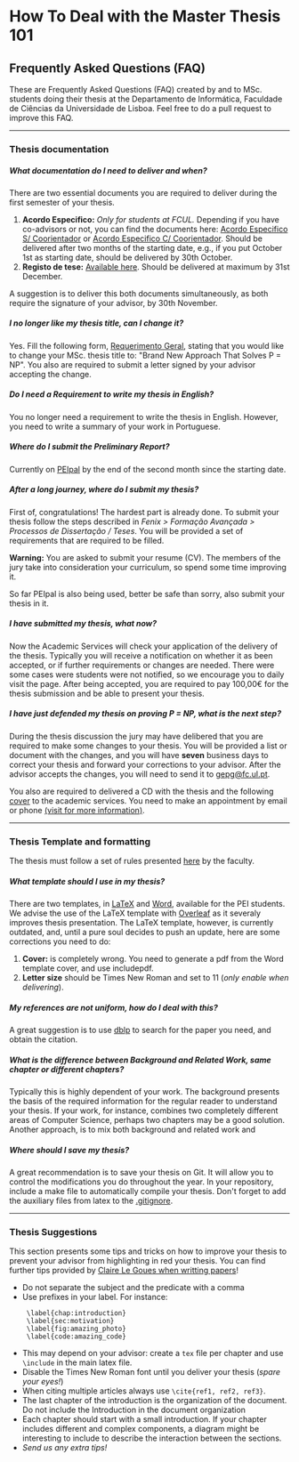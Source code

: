 # How To Deal with the Master Thesis 101 

## Frequently Asked Questions (FAQ)
These are Frequently Asked Questions (FAQ) created by and to MSc. students doing their thesis at the Departamento de Informática, Faculdade de Ciências da Universidade de Lisboa. Feel free to do a pull request to improve this FAQ.



---------------------------------------------------------------------------------------------------------------------------
### Thesis documentation

##### What documentation do I need to deliver and when?
There are two essential documents you are required to deliver during the first semester of your thesis.
1. **Acordo Especifico:** *Only for students at FCUL.* Depending if you have co-advisors or not, you can find the documents here: [Acordo Especifico S/ Coorientador]() or [Acordo Especifico C/ Coorientador](). Should be delivered after two months of the starting date, e.g., if you put October 1st as starting date, should be delivered by 30th October. 
2. **Registo de tese:** [Available here](https://ciencias.ulisboa.pt/sites/default/files/fcul/unidservico/ua/documentacao/Impresso_registo_2ciclo.pdf). Should be delivered at maximum by 31st December.

A suggestion is to deliver this both documents simultaneously, as both require the signature of your advisor, by 30th November.

##### I no longer like my thesis title, can I change it?
Yes. Fill the following form, [Requerimento Geral](https://ciencias.ulisboa.pt/sites/default/files/fcul/unidservico/ua/documentacao/Requerimento_Geral_form.pdf), stating that you would like to change your MSc. thesis title to: "Brand New Approach That Solves P = NP". You also are required to submit a letter signed by your advisor accepting the change.

##### Do I need a Requirement to write my thesis in English?
You no longer need a requirement to write the thesis in English. However, you need to write a summary of your work in Portuguese.

##### Where do I submit the Preliminary Report?
Currently on [PEIpal](peipal.di.fc.ul.pt/) by the end of the second month since the starting date.

##### After a long journey, where do I submit my thesis?
First of, congratulations! The hardest part is already done. To submit your thesis follow the steps described in **Fenix >* Formação Avançada > Processos de Dissertação / Teses*. You will be provided a set of requirements that are required to be filled. 

**Warning:** You are asked to submit your resume (CV). The members of the jury take into consideration your curriculum, so spend some time improving it.

So far PEIpal is also being used, better be safe than sorry, also submit your thesis in it.

##### I have submitted my thesis, what now?
Now the Academic Services will check your application of the delivery of the thesis. Typically you will receive a notification on whether it as been accepted, or if further requirements or changes are needed. There were some cases were students were not notified, so we encourage you to daily visit the page. After being accepted, you are required to pay 100,00€ for the thesis submission and be able to present your thesis.

##### I have just defended my thesis on proving P = NP, what is the next step?
During the thesis discussion the jury may have delibered that you are required to make some changes to your thesis.
You will be provided a list or document with the changes, and you will have **seven** business days to correct your thesis and forward your corrections to your advisor. After the advisor accepts the changes, you will need to send it to gepg@fc.ul.pt.

You also are required to delivered a CD with the thesis and the following [cover]() to the academic services. You need to make an appointment by email or phone [(visit for more information)](https://ciencias.ulisboa.pt/pt/horarios-de-atendimento-covid).



---------------------------------------------------------------------------------------------------------------------------
### Thesis Template and formatting

The thesis must follow a set of rules presented [here](https://ciencias.ulisboa.pt/sites/default/files/fcul/unidservico/ua/documentacao/2ciclo/normas_escrita_trabalho_final.pdf) by the faculty.

##### What template should I use in my thesis?
There are two templates, in [LaTeX]() and [Word](), available for the PEI students. We advise the use of the LaTeX template with [Overleaf](overleaf.com/) as it severaly improves thesis presentation. The LaTeX template, however, is currently outdated, and, until a pure soul decides to push an update, here are some corrections you need to do:

1. **Cover:** is completely wrong. You need to generate a pdf from the Word template cover, and use includepdf.
2. **Letter size** should be Times New Roman and set to 11 (*only enable when delivering*).

##### My references are not uniform, how do I deal with this?
A great suggestion is to use [dblp](https://dblp.org/) to search for the paper you need, and obtain the citation.

##### What is the difference between Background and Related Work, same chapter or different chapters?
Typically this is highly dependent of your work. The background presents the basis of the required information for the regular reader to understand your thesis. If your work, for instance, combines two completely different areas of Computer Science, perhaps two chapters may be a good solution. Another approach, is to mix both background and related work and 

##### Where should I save my thesis?
A great recommendation is to save your thesis on Git. It will allow you to control the modifications you do throughout the year. In your repository, include a make file to automatically compile your thesis. Don't forget to add the auxiliary files from latex to the [.gitignore](https://github.com/github/gitignore/blob/master/TeX.gitignore).



---------------------------------------------------------------------------------------------------------------------------
### Thesis Suggestions

This section presents some tips and tricks on how to improve your thesis to prevent your advisor from highlighting in red your thesis. You can find further tips provided by [Claire Le Goues when writting papers](https://clairelegoues.com/2016/08/23/things-i-keep-repeating-about-writing/)!

- Do not separate the subject and the predicate with a comma 
- Use prefixes in your label. For instance:  
   ```
    \label{chap:introduction} 
    \label{sec:motivation} 
    \label{fig:amazing_photo} 
    \label{code:amazing_code}
    ```
- This may depend on your advisor: create a `tex` file per chapter and use `\include` in the main latex file. 
- Disable the Times New Roman font until you deliver your thesis (*spare your eyes!*)
- When citing multiple articles always use `\cite{ref1, ref2, ref3}`.
- The last chapter of the introduction is the organization of the document. Do not include the Introduction in the document organization
- Each chapter should start with a small introduction. If your chapter includes different and complex components, a diagram might be interesting to include to describe the interaction between the sections.
- *Send us any extra tips!*
